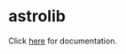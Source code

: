# astrolib
Click [here](https://github.com/yucelkilic/astrolib/blob/master/tutorials.ipynb) for documentation.
